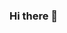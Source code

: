 ### Hi there 👋

<!--
Git nedir ve nasıl çalışır?
Git versiyon kontrol sistemidir, yazdığımız programı kodu veya herhangi bir dosya topluluğunu, versiyonlara ayırararak ve tekrarlama halinde geliştirmek istiyorsak kullanacağımız sistemdir.
Git yerel olarak bilgisayarda bulunan bir uygulamadır, Github ise Git ile yazılan projeler için bir depolama servisidir.

Repository Nedir?
Repository, projelerimizin dosyalarının depolandığı bir dizindir. Github’ın alanında veya bilgisayarımızdaki yerel bir depoda bulunabilir.

Git Nasıl Oluşturulur
Windows’a kurulum için gerekli dosyayı resmi web sayfasından indirmemiz gerekiyor.
Bunun için https://git-scm.com/downloads adresine tıklıyoruz.
İndirdiğimiz setup’ın gerekli adımlarını yaptıktan sonra Git’in başarılı bir şekilde çalışıp, çalışmadığını kontrol etmemiz gerekiyor.
Bunun için “Başlat” menüsünden “Git Bash” kısayolunu bulup, çalıştırıyoruz.
Açılan pencerede aşağıda ki komutu uyguluyoruz.

![1_hGv_-plrBx-cx7ZKkOoSVg](https://user-images.githubusercontent.com/96534233/147117797-41e4de42-1121-4d0f-a233-9d663b0e59df.png)
Resimde de görüldüğü üzere komutu uyguladıktan sonra Git sürümü hakkında bilgi veriyorsa, her şey yolunda demektir.

Git Github’a nasıl yüklenir
Github’a kayıt yaptırın ve yeni bir repository oluşturun.
Bilgisayarınıza yüklediğiniz Git Bash’ı çalıştırıp aşağıda gördüğünüz kodları sırasıyla yazarak yapılandırma işlemlerini yapınız.
![1_E2gwT3ik0V1WjbOuk-SvDg](https://user-images.githubusercontent.com/96534233/147117942-005fd7f0-42ff-4de1-9771-e73eeac9a278.png)

3. deneme adında bir repository oluşturduğunuzu düşünün.Github ta yeni bir repo oluştururken aşağıdakini işaretlediyseniz.
![1__tWT-OiuylPy0OdN-rx8sQ](https://user-images.githubusercontent.com/96534233/147117994-9347ca31-d3f8-4057-a65c-616b855c3d2b.png)
![1_g1NYS9P5_a9f4JhDSbM2Uw](https://user-images.githubusercontent.com/96534233/147118007-92a3fa7b-7634-4682-a83b-3a498e05ec6b.png)

İşaretlemediyseniz bu adımı es geçebilirsiniz.
4.Bilgisayarınızda bir proje oluşturun.
![1_Qwk5bAPPSmhTJ03h5kPCkQ](https://user-images.githubusercontent.com/96534233/147118053-ab5b8bac-f132-4565-8b33-e44f0aa6a785.png)

5. 3. adımı işaretlediyseniz.Aşağıdaki komutu kullanınız.
![1_4WvEIX9-LeQ--HcGFTueHg](https://user-images.githubusercontent.com/96534233/147118078-397624a9-b4d0-4ddc-833d-5430131f8e47.png)

Aşağıdaki komutla bütün dosyalarınızı yerel repoya ekleyebilirsiniz.

6. Aşağıdaki komutla ilk commit(yorum) işleminizi gerçekleştiriniz.
![1_3jyuHy3XDZK6z54-Z10hTA](https://user-images.githubusercontent.com/96534233/147118101-ba949e32-9bbb-492f-97e9-1ff13a9a520e.png)

7.Aşağıdaki kod parçası isimli bir uzak repository olan github a göndermenize yarar.

8.Son olarak aşağıdaki komutla githuba projenizi gönderiniz.

Yeni Bir Branch Oluşturmak
Branch oluşturmak kullanıcıya çalıştığı projenin farklı versiyonlarına erişmesini sağlar. Kullanıcı, projesine bir yenilik eklemek istediğinde, yaptığı değişiklik projenin çalışmasını olumsuz etkileyebilir. Bu gibi durumlarda projemizin o anki halini bozmamak için branch kullanabiliriz.
Şimdi yeni bir klasör oluşturup aşağıdaki komutu verelim.

Örneğin, basit bir toplama işlemi yapan bir PHP (islemler.php) dosyamız olsun. Biz bu kodumuza eklenti olarak çarpma işlemi de hesaplamasını istiyoruz. Fakat, bu eklentiyi yaparken toplama işlemi fonksiyonunun işleyişini bozabiliriz. Bu yüzden eklentimizi güvenli ortamda geliştirmek için önce toplama işlemi dosyamızı Git’e ekleyip commit yapalım.


Yukarıdaki işlemleri gerçekleştirdikten sonra toplama işlemi yapan kodumuzu güvenli bir şekilde kaydettik. Şimdi ise rahatlıkla çarpma işlemi eklentisi üzerinde çalışabiliriz.
Yeni Bir Branch Oluşturmak
Git’de iki farklı şekilde branch oluşturabiliriz. Bu yollardan bir tanesi git branch komutunu kullanmak, diğeri ise git checkout -b parametresi vermek. Git branch komutu sadece yeni bir branch oluştururken, git checkout -b “…” komutu yazdığınız isimde branch yoksa onu oluşturur ve bulunduğunuz branch değiştirilir.

Bu komuttan sonra aşağıdaki yazıyı görüyorsanız doğru yoldasınız demektir.

Şimdi yeni bir branch oluşturduğumuza ve çalışma branchimizi değiştirdiğimize göre önceden yarattığımız toplama.php dosyasını açıp çarpma işlemi eklentimizi ekleyebiliriz. Bundan sonra yapacağımız değişiklik carpma_islemi adındaki branchimize kaydedilecektir.

-->
